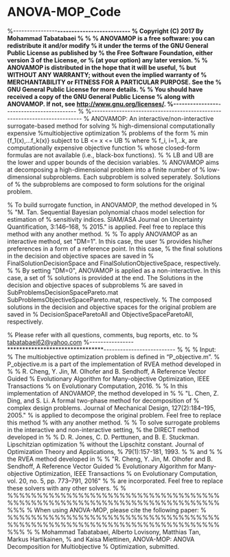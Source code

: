# ANOVA-MOP_Code
%----------------********************************--------------------------
% Copyright (C) 2017 By Mohammad Tabatabaei 
%
%
%    ANOVAMOP is a free software: you can redistribute it and/or modify
%    it under the terms of the GNU General Public License as published by
%    the Free Software Foundation, either version 3 of the License, or
%    (at your option) any later version.
%
%    ANOVAMOP is distributed in the hope that it will be useful,
%    but WITHOUT ANY WARRANTY; without even the implied warranty of
%    MERCHANTABILITY or FITNESS FOR A PARTICULAR PURPOSE.  See the
%    GNU General Public License for more details.
%
%    You should have received a copy of the GNU General Public License
%    along with ANOVAMOP.  If not, see <http://www.gnu.org/licenses/>.
%----------------********************************--------------------------
%
%--------------------------------------------------------------------------
% ANOVAMOP: An interactive/non-interactive surrogate-based method for solving 
% high-dimensional computationally expensive %multiobjective optimization 
% problems of the form 
%         min {f_1(x),…f_k(x)}    subject to   LB <= x <= UB
% where 
% f_i, i=1,..k, are computationally expensive objective function 
% whose closed-form formulas are not available (i.e., black-box functions). 
%
% LB and UB are the lower and upper bounds of the decision variables. 
% ANOVAMOP aims at decomposing a high-dimensional problem into a finite number of 
% low-dimensional subproblems. Each subproblem is solved seperately. Solutions of 
% the subproblems are composed to form solutions for the original problem.

% To build surrogate function, in ANOVAMOP, the method developed in 
% 
% "M. Tan. Sequential Bayesian polynomial chaos model selection for estimation of
% sensitivity indices. SIAM/ASA Journal on Uncertainty Quantification, 3:146–168,
% 2015." is applied. Feel free to replace this method with any another method. 
% 
% To apply ANOVAMOP as an interactive method, set "DM=1". In this case, the user 
% provides his/her preferences in a form of a reference point. In this case, 
% the final solutions in the decision and objective spaces are saved in 
% FinalSolutionDecisionSpace and FinalSolutionObjectiveSpace, respectively.
% 
% By setting "DM=0", ANOVAMOP is applied as a non-interactive. In this case, a set of
% solutions is provided at the end. The Solutions in the decision and objective spaces of subproblems 
% are saved in SubProblemsDecisionSpacePareto.mat SubProblemsObjectiveSpacePareto.mat, respectively. 
% The composed solutions in the decision and objective spaces for the original problem are saved in 
% DecisionSpaceParetoAll and ObjectiveSpaceParetoAll, respectively.   

% Please refer with all questions, comments, bug reports, etc. to
% tabatabaei62@yahoo.com
%----------------********************************--------------------------
%
%
% Input:
% The multiobjective optimization problem is defined in “P_objective.m”. 
% P_objective.m is a part of the implementation of RVEA method developed in 
%
% R. Cheng, Y. Jin, M. Olhofer and B. Sendhoff, A Reference Vector Guided 
% Evolutionary Algorithm for Many-objective Optimization, IEEE Transactions
% on Evolutionary Computation, 2016.
%
% In this implementation of ANOVAMOP, the method developed in 
% 
% "L. Chen, Z. Ding, and S. Li. A formal two-phase method for decomposition of
% complex design problems. Journal of Mechanical Design, 127(2):184–195, 2005."
% is applied to decompose the original problem. Feel free to replace this method 
% with any another method.
% 
% To solve surrogate problems in the interactive and non-interactive setting, 
% the DIRECT method developed in 
%
% D. R. Jones, C. D. Perttunen, and B. E. Stuckman. Lipschitzian optimization 
% without the Lipschitz constant. Journal of Optimization Theory and Applications,
% 79(1):157-181, 1993.
% 
% and
% 
% the RVEA method developed in 
% 
% "R. Cheng, Y. Jin, M. Olhofer and B. Sendhoff, A Reference Vector Guided 
% Evolutionary Algorithm for Many-objective Optimization, IEEE Transactions 
% on Evolutionary Computation, vol. 20, no. 5, pp. 773–791, 2016" 
% 
% are incorporated. Feel free to replace these solvers with any other solvers.
% 
% 
%%%%%%%%%%%%%%%%%%%%%%%%%%%%%%%%%%%%%%%%%%%%%%%%%%%%%%%%%%%%%%%%%%%%%%%%%%%
%             When using ANOVA-MOP, please cite the following paper:      %
%%%%%%%%%%%%%%%%%%%%%%%%%%%%%%%%%%%%%%%%%%%%%%%%%%%%%%%%%%%%%%%%%%%%%%%%%%%
%
% Mohammad Tabatabaei, Alberto Lovisony, Matthias Tan, Markus Hartikainen, 
% and Kaisa Miettinen, ANOVA-MOP: ANOVA Decomposition for Multiobjective 
% Optimization, submitted.
